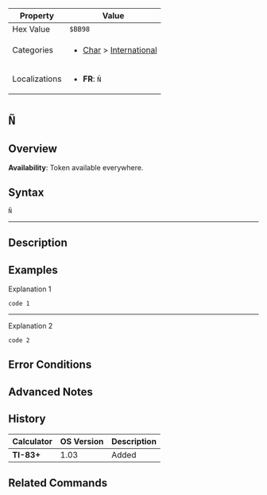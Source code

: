| Property      | Value |
|---------------|-------|
| Hex Value     | `$BB98`|
| Categories    | <ul><li>[Char](<../categories/Char.md>) > [International](<../categories/Char.md#International>)</li></ul> |
| Localizations | <ul><li><b>FR</b>: `Ñ`</li></ul> |

# `Ñ`

## Overview



<b>Availability</b>: Token available everywhere.

## Syntax
`Ñ`

<hr>

## Description


## Examples

Explanation 1
```ti-basic
code 1
```
---
Explanation 2
```ti-basic
code 2
```

## Error Conditions


## Advanced Notes


## History
| Calculator | OS Version | Description |
|------------|------------|-------------|
| <b>TI-83+</b> | 1.03 | Added |

## Related Commands

